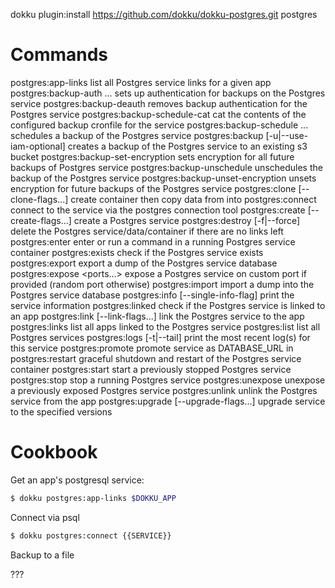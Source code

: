 dokku plugin:install https://github.com/dokku/dokku-postgres.git postgres

# Commands

postgres:app-links <app>                                                        list all Postgres service links for a given app
postgres:backup-auth <service> <aws-access-key-id> <aws-secret-access-key>...   sets up authentication for backups on the Postgres service
postgres:backup-deauth <service>                                                removes backup authentication for the Postgres service
postgres:backup-schedule-cat <service>                                          cat the contents of the configured backup cronfile for the service
postgres:backup-schedule <service> <schedule> <bucket-name>...                  schedules a backup of the Postgres service
postgres:backup <service> <bucket-name> [-u|--use-iam-optional]                 creates a backup of the Postgres service to an existing s3 bucket
postgres:backup-set-encryption <service> <passphrase>                           sets encryption for all future backups of Postgres service
postgres:backup-unschedule <service>                                            unschedules the backup of the Postgres service
postgres:backup-unset-encryption <service>                                      unsets encryption for future backups of the Postgres service
postgres:clone <service> <new-service> [--clone-flags...]                       create container <new-name> then copy data from <name> into <new-name>
postgres:connect <service>                                                      connect to the service via the postgres connection tool
postgres:create <service> [--create-flags...]                                   create a Postgres service
postgres:destroy <service> [-f|--force]                                         delete the Postgres service/data/container if there are no links left
postgres:enter <service>                                                        enter or run a command in a running Postgres service container
postgres:exists <service>                                                       check if the Postgres service exists
postgres:export <service>                                                       export a dump of the Postgres service database
postgres:expose <service> <ports...>                                            expose a Postgres service on custom port if provided (random port otherwise)
postgres:import <service>                                                       import a dump into the Postgres service database
postgres:info <service> [--single-info-flag]                                    print the service information
postgres:linked <service> <app>                                                 check if the Postgres service is linked to an app
postgres:link <service> <app> [--link-flags...]                                 link the Postgres service to the app
postgres:links <service>                                                        list all apps linked to the Postgres service
postgres:list                                                                   list all Postgres services
postgres:logs <service> [-t|--tail]                                             print the most recent log(s) for this service
postgres:promote <service> <app>                                                promote service <service> as DATABASE_URL in <app>
postgres:restart <service>                                                      graceful shutdown and restart of the Postgres service container
postgres:start <service>                                                        start a previously stopped Postgres service
postgres:stop <service>                                                         stop a running Postgres service
postgres:unexpose <service>                                                     unexpose a previously exposed Postgres service
postgres:unlink <service> <app>                                                 unlink the Postgres service from the app
postgres:upgrade <service> [--upgrade-flags...]                                 upgrade service <service> to the specified versions

# Cookbook

Get an app's postgresql service:

```sh
$ dokku postgres:app-links $DOKKU_APP
```

Connect via psql

```sh
$ dokku postgres:connect {{SERVICE}}
```

Backup to a file

???
